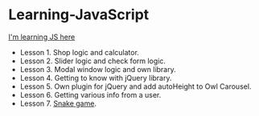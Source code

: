 # Learning-JavaScript
[I'm learning JS here](https://yegorkochetkov.github.io/Learning-JavaScript/index.html)

- Lesson 1. Shop logic and calculator.
- Lesson 2. Slider logic and check form logic.
- Lesson 3. Modal window logic and own library.
- Lesson 4. Getting to know with jQuery library.
- Lesson 5. Own plugin for jQuery and add autoHeight to Owl Carousel.
- Lesson 6. Getting various info from a user.
- Lesson 7. [Snake game](https://yegorkochetkov.github.io/Learning-JavaScript/Lesson%207/index.html). 
